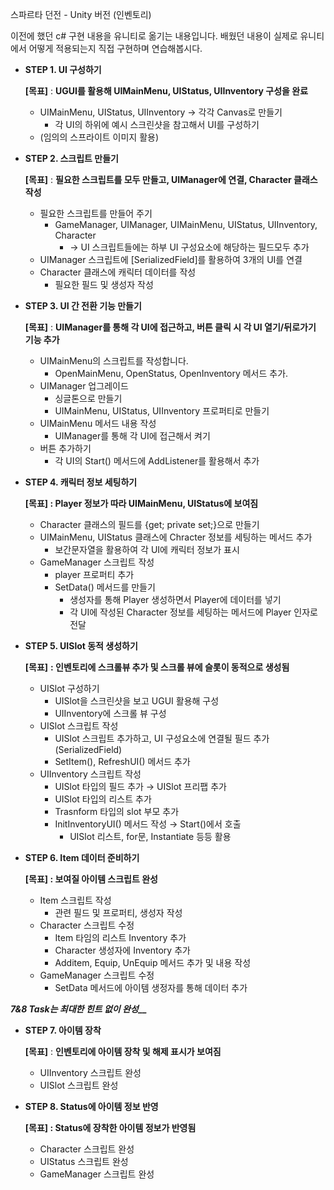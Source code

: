 스파르타 던전 - Unity  버전 (인벤토리)

이전에 했던 c# 구현 내용을 유니티로 옮기는 내용입니다.
배웠던 내용이 실제로 유니티에서 어떻게 적용되는지 직접 구현하며 연습해봅시다.

- **STEP 1. UI 구성하기**
    
    **[목표]** : **UGUI를 활용해 UIMainMenu, UIStatus, UIInventory 구성을 완료**
    
    - UIMainMenu, UIStatus, UIInventory → 각각 Canvas로 만들기
        - 각 UI의 하위에 예시 스크린샷을 참고해서 UI를 구성하기
    - (임의의 스프라이트 이미지 활용)
- **STEP 2. 스크립트 만들기**
    
    **[목표]** : **필요한 스크립트를 모두 만들고, UIManager에 연결, Character 클래스 작성**
    
    - 필요한 스크립트를 만들어 주기
        - GameManager, UIManager, UIMainMenu, UIStatus, UIInventory, Character
            - → UI 스크립트들에는 하부 UI 구성요소에 해당하는 필드모두 추가
    - UIManager 스크립트에 [SerializedField]를 활용하여 3개의 UI를 연결
    - Character 클래스에 캐릭터 데이터를 작성
        - 필요한 필드 및 생성자 작성
- **STEP 3. UI 간 전환 기능 만들기**
    
    **[목표]** : **UIManager를 통해 각 UI에 접근하고, 버튼 클릭 시 각 UI 열기/뒤로가기 기능 추가**
    
    - UIMainMenu의 스크립트를 작성합니다.
        - OpenMainMenu, OpenStatus, OpenInventory 메서드 추가.
    - UIManager 업그레이드
        - 싱글톤으로 만들기
        - UIMainMenu, UIStatus, UIInventory 프로퍼티로 만들기
    - UIMainMenu 메서드 내용 작성
        - UIManager를 통해 각 UI에 접근해서 켜기
    - 버튼 추가하기
        - 각 UI의 Start() 메서드에 AddListener를 활용해서 추가
- **STEP 4. 캐릭터 정보 세팅하기**
    
    **[목표] : Player 정보가 따라 UIMainMenu, UIStatus에 보여짐**
    
    - Character 클래스의 필드를 {get; private set;}으로 만들기
    - UIMainMenu, UIStatus 클래스에 Chracter 정보를 세팅하는 메서드 추가
        - 보간문자열을 활용하여 각 UI에 캐릭터 정보가 표시
    - GameManager 스크립트 작성
        - player 프로퍼티 추가
        - SetData() 메서드를 만들기
            - 생성자를 통해 Player 생성하면서 Player에 데이터를 넣기
            - 각 UI에 작성된 Character 정보를 세팅하는 메서드에 Player 인자로 전달
              
- **STEP 5. UISlot 동적 생성하기**
    
    **[목표]** **: 인벤토리에 스크롤뷰 추가 및 스크롤 뷰에 슬롯이 동적으로 생성됨**
    
    - UISlot 구성하기
        - UISlot을 스크린샷을 보고 UGUI 활용해 구성
        - UIInventory에 스크롤 뷰 구성
    - UISlot 스크립트 작성
        - UISlot 스크립트 추가하고, UI 구성요소에 연결될 필드 추가(SerializedField)
        - SetItem(), RefreshUI() 메서드 추가
    - UIInventory 스크립트 작성
        - UISlot 타입의 필드 추가 → UISlot 프리팹 추가
        - UISlot 타입의 리스트 추가
        - Trasnform 타입의 slot 부모 추가
        - InitInventoryUI() 메서드 작성 → Start()에서 호출
            - UISlot 리스트, for문, Instantiate 등등 활용
              
- **STEP 6. Item 데이터 준비하기**
    
    **[목표] : 보여질 아이템 스크립트 완성**
    
    - Item 스크립트 작성
        - 관련 필드 및 프로퍼티, 생성자 작성
    - Character 스크립트 수정
        - Item 타임의 리스트 Inventory 추가
        - Character 생성자에 Inventory 추가
        - Additem, Equip, UnEquip 메서드 추가 및 내용 작성
    - GameManager 스크립트 수정
        - SetData 메서드에 아이템 생정자를 통해 데이터 추가

***________7&8 Task는 최대한 힌트 없이 완성__________***

- **STEP 7. 아이템 장착**
    
    **[목표]** : **인벤토리에 아이템 장착 및 해제 표시가 보여짐**
    
    - UIInventory 스크립트 완성
    - UISlot 스크립트 완성
- **STEP 8. Status에 아이템 정보 반영**
    
    **[목표] : Status에 장착한 아이템 정보가 반영됨**
    
    - Character 스크립트 완성
    - UIStatus 스크립트 완성
    - GameManager 스크립트 완성

